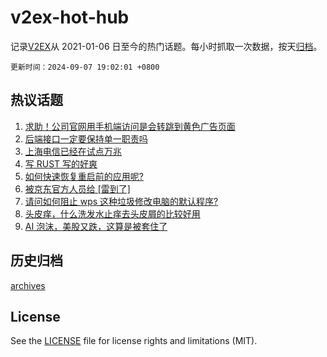 # v2ex-hot-hub

 记录[V2EX](https://www.v2ex.com/)从 2021-01-06 日至今的热门话题。每小时抓取一次数据，按天[归档](archives)。

`更新时间：2024-09-07 19:02:01 +0800`

## 热议话题

1. [求助！公司官网用手机端访问是会转跳到黄色广告页面](https://www.v2ex.com/t/1070878)
1. [后端接口一定要保持单一职责吗](https://www.v2ex.com/t/1070858)
1. [上海电信已经在试点万兆](https://www.v2ex.com/t/1070890)
1. [写 RUST 写的好爽](https://www.v2ex.com/t/1070876)
1. [如何快速恢复重启前的应用呢?](https://www.v2ex.com/t/1070882)
1. [被京东官方人员给 [雷到了]](https://www.v2ex.com/t/1070889)
1. [请问如何阻止 wps 这种垃圾修改电脑的默认程序?](https://www.v2ex.com/t/1070887)
1. [头皮痒，什么洗发水止痒去头皮屑的比较好用](https://www.v2ex.com/t/1070900)
1. [AI 泡沫，美股又跌，这算是被套住了](https://www.v2ex.com/t/1070845)

## 历史归档

[archives](archives)

## License

See the [LICENSE](LICENSE) file for license rights and limitations (MIT).
